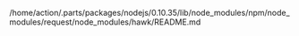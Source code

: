 /home/action/.parts/packages/nodejs/0.10.35/lib/node_modules/npm/node_modules/request/node_modules/hawk/README.md